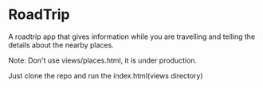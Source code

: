 # RoadTrip
A roadtrip app that gives information while you are travelling and telling the details about the nearby places.

Note: Don't use views/places.html, it is under production.

Just clone the repo and run the index.html(views directory)
